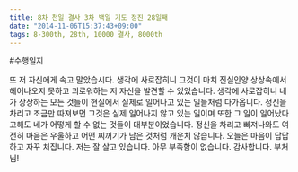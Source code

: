 ```yaml
---
title: 8차 천일 결사 3차 백일 기도 정진 28일째
date: "2014-11-06T15:37:43+09:00"
tags: 8-300th, 28th, 10000 결사, 8000th
---
```


#수행일지

또 저 자신에게 속고 말았습시다. 생각에 사로잡히니 그것이 마치 진실인양 상상속에서 헤어나오지 못하고 괴로워하는 저 자신을 발견할 수 있었습니다. 생각에 사로잡히니 네가 상상하는 모든 것들이 현실에서 실제로 일어나고 있는 일들처럼 다가옵니다. 정신을 차리고 조금만 따져보면 그것은 실제 일어나지 않고 있는 일이며 또한 그 일이 일어났다고해도 네가 어떻게 할 수 없는 것들이 대부분이었습니다. 정신을 차리고 빠져나와도 여전히 마음은 우울하고 어떤 찌꺼기가 남은 것처럼 개운치 않습니다. 오늘은 마음이 답답하고 자꾸 처집니다. 저는 잘 살고 있습니다. 아무 부족함이 없습니다. 감사합니다. 부처님!
